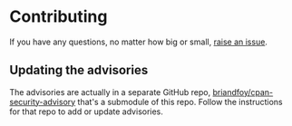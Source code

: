 # Contributing

If you have any questions, no matter how big or small, [raise an issue](https://github.com/briandfoy/cpan-audit).

## Updating the advisories

The advisories are actually in a separate GitHub repo,
[briandfoy/cpan-security-advisory](https://github.com/briandfoy/cpan-security-advisory)
that's a submodule of this repo. Follow the instructions for that
repo to add or update advisories.
